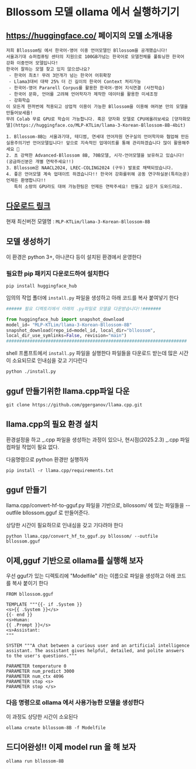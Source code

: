 # Bllossom 모델 ollama 에서 실행하기기

## https://huggingface.co/ 페이지의 모델 소개내용

```text
저희 Bllossom팀 에서 한국어-영어 이중 언어모델인 Bllossom을 공개했습니다!
서울과기대 슈퍼컴퓨팅 센터의 지원으로 100GB가넘는 한국어로 모델전체를 풀튜닝한 한국어 강화 이중언어 모델입니다!
한국어 잘하는 모델 찾고 있지 않으셨나요?
 - 한국어 최초! 무려 3만개가 넘는 한국어 어휘확장
 - Llama3대비 대략 25% 더 긴 길이의 한국어 Context 처리가능
 - 한국어-영어 Pararell Corpus를 활용한 한국어-영어 지식연결 (사전학습)
 - 한국어 문화, 언어를 고려해 언어학자가 제작한 데이터를 활용한 미세조정
 - 강화학습
이 모든게 한꺼번에 적용되고 상업적 이용이 가능한 Bllossom을 이용해 여러분 만의 모델을 만들어보세욥!
무려 Colab 무료 GPU로 학습이 가능합니다. 혹은 양자화 모델로 CPU에올려보세요 [양자화모델](https://huggingface.co/MLP-KTLim/llama-3-Korean-Bllossom-8B-4bit)

1. Bllossom-8B는 서울과기대, 테디썸, 연세대 언어자원 연구실의 언어학자와 협업해 만든 실용주의기반 언어모델입니다! 앞으로 지속적인 업데이트를 통해 관리하겠습니다 많이 활용해주세요 🙂
2. 초 강력한 Advanced-Bllossom 8B, 70B모델, 시각-언어모델을 보유하고 있습니다! (궁금하신분은 개별 연락주세요!!)
3. Bllossom은 NAACL2024, LREC-COLING2024 (구두) 발표로 채택되었습니다.
4. 좋은 언어모델 계속 업데이트 하겠습니다!! 한국어 강화를위해 공동 연구하실분(특히논문) 언제든 환영합니다!!
   특히 소량의 GPU라도 대여 가능한팀은 언제든 연락주세요! 만들고 싶은거 도와드려요.
```

## [다운로드 링크](https://huggingface.co/MLP-KTLim/llama-3-Korean-Bllossom-8B)

현재 최신버전 모델명 : `MLP-KTLim/llama-3-Korean-Bllossom-8B`

## 모델 생성하기

이 환경은 python 3+, 아나콘다 등이 설치된 환경에서 운영한다

### 필요한 pip 패키지 다운로드하여 설치한다

```shell
pip install huggingface_hub
```

임의의 작업 폴더에 `install.py` 파일을 생성하고 아래 코드를 복사 붙여넣기 한다

```python
###### 필요 디렉토리에서 아래의 .py파일로 모델을 다운받습니다!!#######

from huggingface_hub import snapshot_download
model_id= "MLP-KTLim/llama-3-Korean-Bllossom-8B"
snapshot_download(repo_id=model_id, local_dir="bllossom",
local_dir_use_symlinks=False, revision="main")
#####################################################################
```

shell 프롬프트에서 `install.py` 파일을 실행한다
파일들을 다운로드 받는데 많은 시간이 소요되므로 인내심을 갖고 기다린다

```shell
python ./install.py
```

## gguf 만들기위한 llama.cpp파일 다운

```shell
git clone https://github.com/ggerganov/llama.cpp.git
```

## llama.cpp의 필요 환경 설치

환경설정을 하고 _.cpp 파일을 생성하는 과정이 있으나, 현시점(2025.2.3) _.cpp 파일 컴파일 작업이 필요 없다.

다음명령으로 python 환경만 실행하자

```shell
pip install -r llama.cpp/requirements.txt
```

## gguf 만들기

llama.cpp/convert-hf-to-gguf.py 파일을 기반으로,
bllossom/ 에 있는 파일들을 --outfile bllossom.gguf 로 만들어준다.

상당한 시간이 필요하므로 인내심을 갖고 기다려야 한다

```shell
python llama.cpp/convert_hf_to_gguf.py bllossom/ --outfile bllossom.gguf
```

## 이제,gguf 기반으로 ollama를 실행해 보자

우선 gguf가 있는 디렉토리에 "Modelfile" 라는 이름으로 파일을 생성하고 아래 코드를 복사 붙이기 한다

```text
FROM bllossom.gguf

TEMPLATE """{{- if .System }}
<s>{{ .System }}</s>
{{- end }}
<s>Human:
{{ .Prompt }}</s>
<s>Assistant:
"""

SYSTEM """A chat between a curious user and an artificial intelligence assistant. The assistant gives helpful, detailed, and polite answers to the user's questions."""

PARAMETER temperature 0
PARAMETER num_predict 3000
PARAMETER num_ctx 4096
PARAMETER stop <s>
PARAMETER stop </s>
```

### 다음 명령으로 ollama 에서 사용가능한 모델을 생성한다

이 과정도 상당한 시간이 소요된다

```shell
ollama create bllossom-8B -f Modelfile
```

## 드디어완성!! 이제 model run 을 해 보자

```shell
ollama run bllossom-8B
```
